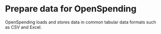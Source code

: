 # Prepare data for OpenSpending

OpenSpending loads and stores data in common tabular data formats such as CSV and Excel.
